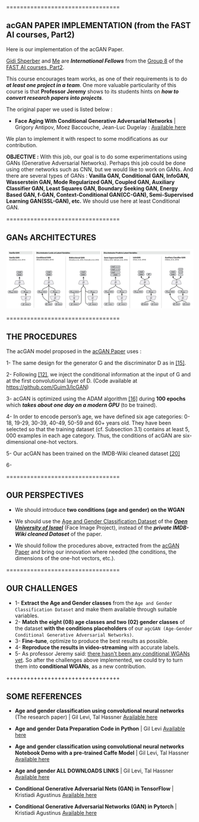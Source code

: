 =================================

## acGAN PAPER IMPLEMENTATION (from the FAST AI courses, Part2)

Here is our implementation of the acGAN Paper. 

[Gidi Shperber](https://github.com/shgidi) and [Me](https://github.com/Kjeanclaude) are ***International Fellows*** from the [Group 8](https://docs.google.com/spreadsheets/d/1KDk38DUlYpMxnZY8HW6e0NzZz9Tp1ngXCx-wpjWYnjI/edit#gid=311141924) of the [FAST AI courses, Part2](http://www.fast.ai/).

This course encourages team works, as one of their requirements is to do ***at least one project in a team***. One more valuable particularity of this course is that **Professor Jeremy** shows to its students hints on ***how to convert research papers into projects***.

The original paper we used is listed below :

-	**Face Aging With Conditional Generative Adversarial Networks** | Grigory Antipov, Moez Baccouche, Jean-Luc Dugelay : [Available here](http://arxiv.org/abs/1702.01983)

We plan to implement it with respect to some modifications as our contribution.

**OBJECTIVE :** With this job, our goal is to do some experimentations using GANs (Generative Adversarial Networks). Perhaps this job could be done using other networks such as CNN, but we would like to work on GANs. And there are several types of GANs : **Vanilla GAN, Conditional GAN, InfoGAN, Wasserstein GAN, Mode Regularized GAN, Coupled GAN, Auxiliary Classifier GAN, Least Squares GAN, Boundary Seeking GAN, Energy Based GAN, f-GAN, Context-Conditional GAN(CC-GAN), Semi-Supervised Learning GAN(SSL-GAN), etc.**
We should use here at least Conditional GAN.

=================================
## GANs ARCHITECTURES

![alt tag](https://github.com/Kjeanclaude/Fast-AI-Courses/blob/master/Part-2/acGAN%20Paper%20Implementation/Comparison-of-different-GAN-variant.jpg)

=================================

## THE PROCEDURES

The acGAN model proposed in the [acGAN Paper](http://arxiv.org/abs/1702.01983) uses :

1- The same design for the generator G and the discriminator D as in [[15]](https://arxiv.org/abs/1511.06434). 

2- Following [[12]](https://arxiv.org/abs/1611.06355), we inject the conditional information at the input of G and at the first convolutional layer of D. (Code available at https://github.com/Guim3/IcGAN)

3- acGAN is optimized using the ADAM algorithm [[16]](https://arxiv.org/abs/1412.6980) during **100 epochs** which ***takes about one day on a modern GPU*** (to be trained). 

4- In order to encode person’s age, we have defined six age categories: 0- 18, 19-29, 30-39, 40-49, 50-59 and 60+ years old. They have been selected so that the training dataset (cf. Subsection 3.1) contains at least 5, 000 examples in each age category. 
Thus, the conditions of acGAN are six-dimensional one-hot vectors.

5- Our acGAN has been trained on the IMDB-Wiki cleaned dataset [[20]](http://www.eurecom.fr/en/publication/4908/download/sec-publi-4908.pdf)

6- 


=================================

## OUR PERSPECTIVES

- We should introduce **two conditions (age and gender) on the WGAN** 

- We should use the [Age and Gender Classification Dataset](http://www.openu.ac.il/home/hassner/Adience/data.html) of the [***Open University of Israel***](http://www.openu.ac.il/en/pages/default.aspx) (Face Image Project), instead of the ***private IMDB-Wiki cleaned Dataset*** of the paper.

- We should follow the procedures above, extracted from the [acGAN Paper](http://arxiv.org/abs/1702.01983) and bring our innovation where needed (the conditions, the dimensions of the one-hot vectors, etc.).


=================================

## OUR CHALLENGES

- 1- **Extract the Age and Gender classes** from the `Age and Gender Classification Dataset` and make them available through suitable variables.
- 2- **Match the eight (08) age classes and two (02) gender classes** of the dataset **with the conditions placeholders** of our `agcGAN (Age-Gender Conditional Generative Adversarial Networks)`.
- 3- **Fine-tune**, optimize to produce the best results as possible.
- 4- **Reproduce the results in video-streaming** with accurate labels.
- 5- As professor Jeremy said: [there hasn't been any conditional WGANs yet](http://forums.fast.ai/t/conditional-gans/1951). So after the challenges above implemented, we could try to turn them into **conditional WGANs**, as a new contribution.

+++++++++++++++++++++++++++++++++

## SOME REFERENCES
-	**Age and gender classification using convolutional neural networks** (The research paper) | Gil Levi, Tal Hassner
[Available here](http://www.openu.ac.il/home/hassner/projects/cnn_agegender/CNN_AgeGenderEstimation.pdf)

-	**Age and gender Data Preparation Code in Python** | Gil Levi
[Available here](https://github.com/GilLevi/AgeGenderDeepLearning)

-	**Age and gender classification using convolutional neural networks Notebook Demo with a pre-trained Caffe Model** | Gil Levi, Tal Hassner
[Available here](http://nbviewer.jupyter.org/url/www.openu.ac.il/home/hassner/projects/cnn_agegender/cnn_age_gender_demo.ipynb)

-	**Age and gender ALL DOWNLOADS LINKS** | Gil Levi, Tal Hassner
[Available here](http://www.openu.ac.il/home/hassner/projects/cnn_agegender/)

-	**Conditional Generative Adversarial Nets (GAN) in TensorFlow** | Kristiadi Agustinus
[Available here](http://wiseodd.github.io/techblog/2016/12/24/conditional-gan-tensorflow/)

-	**Conditional Generative Adversarial Networks (GAN) in Pytorch** | Kristiadi Agustinus
[Available here](http://wiseodd.github.io/techblog/2017/01/20/gan-pytorch/)
